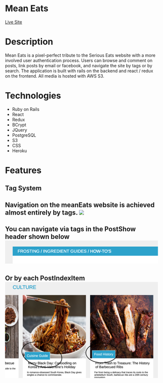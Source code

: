 # Mean Eats
[Live Site](https://meaneats.herokuapp.com/)
# Description 
Mean Eats is a pixel-perfect tribute to the Serious Eats website with a more involved user authentication process. Users can browse and comment on posts, link posts by email or facebook, and navigate the site by tags or by search. The application is built with rails on the backend and react / redux on the frontend. All media is hosted with AWS S3. 
# Technologies 
- Ruby on Rails
- React
- Redux
- BCrypt
- JQuery
- PostgreSQL
- S3
- CSS 
- Heroku
# Features
## Tag System

Navigation on the meanEats website is achieved almost entirely by tags. 
![](tagReadMe.gif)
---
You can navigate via tags in the PostShow header shown below
![](tagHeader.png)
---
Or by each PostIndexItem
![](circledTagBoxes.png)
---
